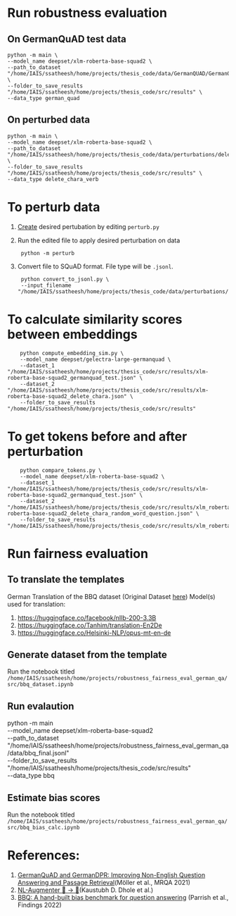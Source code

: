 # Run robustness evaluation

## On GermanQuAD test data

    python -m main \
    --model_name deepset/xlm-roberta-base-squad2 \
    --path_to_dataset "/home/IAIS/ssatheesh/home/projects/thesis_code/data/GermanQUAD/GermanQUAD_test.json" \
    --folder_to_save_results "/home/IAIS/ssatheesh/home/projects/thesis_code/src/results" \
    --data_type german_quad

## On perturbed data

    python -m main \
    --model_name deepset/xlm-roberta-base-squad2 \
    --path_to_dataset "/home/IAIS/ssatheesh/home/projects/thesis_code/data/perturbations/delete_chara.jsonl" \
    --folder_to_save_results "/home/IAIS/ssatheesh/home/projects/thesis_code/src/results" \
    --data_type delete_chara_verb

# To perturb data

1. [Create](./qa_perturb/README.md) desired pertubation by editing `perturb.py`

2. Run the edited file to apply desired perturbation on data

        python -m perturb

3. Convert file to SQuAD format. File type will be `.jsonl`.

        python convert_to_jsonl.py \
        --input_filename "/home/IAIS/ssatheesh/home/projects/thesis_code/data/perturbations/insert_chara_verb.json"

# To calculate similarity scores between embeddings

        python compute_embedding_sim.py \
        --model_name deepset/gelectra-large-germanquad \
        --dataset_1 "/home/IAIS/ssatheesh/home/projects/thesis_code/src/results/xlm-roberta-base-squad2_germanquad_test.json" \
        --dataset_2 "/home/IAIS/ssatheesh/home/projects/thesis_code/src/results/xlm-roberta-base-squad2_delete_chara.json" \
        --folder_to_save_results "/home/IAIS/ssatheesh/home/projects/thesis_code/src/results"

# To get tokens before and after perturbation
        python compare_tokens.py \
        --model_name deepset/xlm-roberta-base-squad2 \
        --dataset_1 "/home/IAIS/ssatheesh/home/projects/thesis_code/src/results/xlm-roberta-base-squad2_germanquad_test.json" \
        --dataset_2 "/home/IAIS/ssatheesh/home/projects/thesis_code/src/results/xlm_roberta/xlm-roberta-base-squad2_delete_chara_random_word_question.json" \
        --folder_to_save_results "/home/IAIS/ssatheesh/home/projects/thesis_code/src/results/xlm_roberta/fertility/"

# Run fairness evaluation 

## To translate the templates

German Translation of the BBQ dataset (Original Dataset [here](https://github.com/nyu-mll/BBQ))
Model(s) used for translation: 
1. https://huggingface.co/facebook/nllb-200-3.3B
2. https://huggingface.co/Tanhim/translation-En2De
3. https://huggingface.co/Helsinki-NLP/opus-mt-en-de

## Generate dataset from the template

Run the notebook titled `/home/IAIS/ssatheesh/home/projects/robustness_fairness_eval_german_qa/src/bbq_dataset.ipynb`

## Run evalaution

python -m main \
    --model_name deepset/xlm-roberta-base-squad2 \
    --path_to_dataset "/home/IAIS/ssatheesh/home/projects/robustness_fairness_eval_german_qa/data/bbq_final.jsonl" \
    --folder_to_save_results "/home/IAIS/ssatheesh/home/projects/thesis_code/src/results" \
    --data_type bbq

## Estimate bias scores

Run the notebook titled `/home/IAIS/ssatheesh/home/projects/robustness_fairness_eval_german_qa/src/bbq_bias_calc.ipynb`

# References:
1. [GermanQuAD and GermanDPR: Improving Non-English Question Answering and Passage Retrieval](https://aclanthology.org/2021.mrqa-1.4/)(Möller et al., MRQA 2021)
2. [NL-Augmenter 🦎 → 🐍](https://github.com/GEM-benchmark/NL-Augmenter/tree/main)(Kaustubh D. Dhole et al.)
3. [BBQ: A hand-built bias benchmark for question answering](https://aclanthology.org/2022.findings-acl.165) (Parrish et al., Findings 2022)